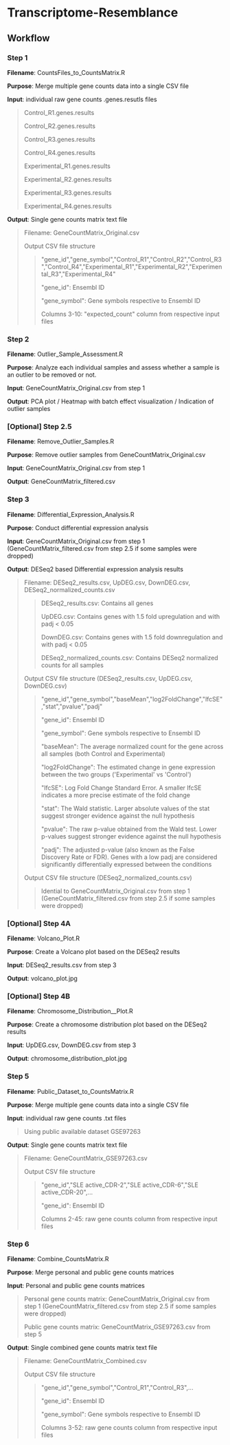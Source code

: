# Transcriptome-Resemblance

## **Workflow**
### **Step 1**

**Filename**: CountsFiles_to_CountsMatrix.R

**Purpose**: Merge multiple gene counts data into a single CSV file

**Input**: individual raw gene counts .genes.resutls files
>Control_R1.genes.results
>
>Control_R2.genes.results
>
>Control_R3.genes.results
>
>Control_R4.genes.results
>
>Experimental_R1.genes.results
>
>Experimental_R2.genes.results
>
>Experimental_R3.genes.results
>
>Experimental_R4.genes.results

**Output**: Single gene counts matrix text file
> Filename: GeneCountMatrix_Original.csv
>
> Output CSV file structure
> 
>> "gene_id","gene_symbol","Control_R1","Control_R2","Control_R3","Control_R4","Experimental_R1","Experimental_R2","Experimental_R3","Experimental_R4"
>> 
>> "gene_id": Ensembl ID
>>
>> "gene_symbol": Gene symbols respective to Ensembl ID
>>
>> Columns 3-10: "expected_count" column from respective input files

### **Step 2**

**Filename**: Outlier_Sample_Assessment.R

**Purpose**: Analyze each individual samples and assess whether a sample is an outlier to be removed or not.

**Input**: GeneCountMatrix_Original.csv from step 1

**Output**: PCA plot / Heatmap with batch effect visualization / Indication of outlier samples

### **[Optional] Step 2.5**

**Filename**: Remove_Outlier_Samples.R

**Purpose**: Remove outlier samples from GeneCountMatrix_Original.csv

**Input**: GeneCountMatrix_Original.csv from step 1

**Output**: GeneCountMatrix_filtered.csv

### **Step 3**

**Filename**: Differential_Expression_Analysis.R

**Purpose**: Conduct differential expression analysis

**Input**: GeneCountMatrix_Original.csv from step 1 (GeneCountMatrix_filtered.csv from step 2.5 if some samples were dropped)

**Output**: DESeq2 based Differential expression analysis results
> Filename: DESeq2_results.csv, UpDEG.csv, DownDEG.csv, DESeq2_normalized_counts.csv
> 
>> DESeq2_results.csv: Contains all genes
>> 
>> UpDEG.csv: Contains genes with 1.5 fold upregulation and with padj < 0.05
>> 
>> DownDEG.csv: Contains genes with 1.5 fold downregulation and with padj < 0.05
>>
>> DESeq2_normalized_counts.csv: Contains DESeq2 normalized counts for all samples
>> 
> Output CSV file structure (DESeq2_results.csv, UpDEG.csv, DownDEG.csv)
>> 
>> "gene_id","gene_symbol","baseMean","log2FoldChange","lfcSE","stat","pvalue","padj"
>>
>> "gene_id": Ensembl ID
>> 
>> "gene_symbol": Gene symbols respective to Ensembl ID
>>
>> "baseMean": The average normalized count for the gene across all samples (both Control and Experimental)
>>
>> "log2FoldChange": The estimated change in gene expression between the two groups ('Experimental' vs 'Control')
>>
>> "lfcSE": Log Fold Change Standard Error. A smaller lfcSE indicates a more precise estimate of the fold change
>>
>> "stat": The Wald statistic. Larger absolute values of the stat suggest stronger evidence against the null hypothesis
>>
>> "pvalue": The raw p-value obtained from the Wald test. Lower p-values suggest stronger evidence against the null hypothesis
>>
>> "padj": The adjusted p-value (also known as the False Discovery Rate or FDR). Genes with a low padj are considered significantly differentially expressed between the conditions
>>
> Output CSV file structure (DESeq2_normalized_counts.csv)
>
>> Idential to GeneCountMatrix_Original.csv from step 1 (GeneCountMatrix_filtered.csv from step 2.5 if some samples were dropped)

### **[Optional] Step 4A**

**Filename**: Volcano_Plot.R

**Purpose**: Create a Volcano plot based on the DESeq2 results

**Input**: DESeq2_results.csv from step 3

**Output**: volcano_plot.jpg

### **[Optional] Step 4B**

**Filename**: Chromosome_Distribution__Plot.R

**Purpose**: Create a chromosome distribution plot based on the DESeq2 results

**Input**: UpDEG.csv, DownDEG.csv from step 3

**Output**: chromosome_distribution_plot.jpg

### **Step 5**

**Filename**: Public_Dataset_to_CountsMatrix.R

**Purpose**: Merge multiple gene counts data into a single CSV file

**Input**: individual raw gene counts .txt files
> Using public available dataset GSE97263

**Output**: Single gene counts matrix text file
> Filename: GeneCountMatrix_GSE97263.csv
>
> Output CSV file structure
> 
>> "gene_id","SLE active_CDR-2","SLE active_CDR-6","SLE active_CDR-20",...
>> 
>> "gene_id": Ensembl ID
>>
>> Columns 2-45: raw gene counts column from respective input files
>
### **Step 6**

**Filename**: Combine_CountsMatrix.R

**Purpose**: Merge personal and public gene counts matrices

**Input**: Personal and public gene counts matrices
> Personal gene counts matrix: GeneCountMatrix_Original.csv from step 1 (GeneCountMatrix_filtered.csv from step 2.5 if some samples were dropped)
> 
> Public gene counts matrix: GeneCountMatrix_GSE97263.csv from step 5

**Output**: Single combined gene counts matrix text file
> Filename: GeneCountMatrix_Combined.csv
>
> Output CSV file structure
> 
>> "gene_id","gene_symbol","Control_R1","Control_R3",...
>> 
>> "gene_id": Ensembl ID
>>
>> "gene_symbol": Gene symbols respective to Ensembl ID
>>
>> Columns 3-52: raw gene counts column from respective input files

